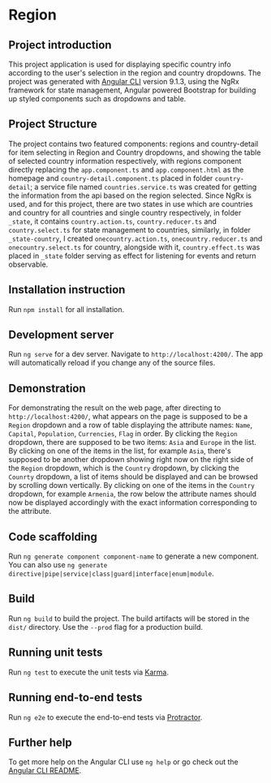 # Region

## Project introduction

This project application is used for displaying specific country info according to the user's selection in the region and country dropdowns. The project was generated with [Angular CLI](https://github.com/angular/angular-cli) version 9.1.3, using the NgRx framework for state management, Angular powered Bootstrap for building up styled components such as dropdowns and table. 

## Project Structure

The project contains two featured components: regions and country-detail for item selecting in Region and Country dropdowns, and showing the table of selected country information respectively, with regions component directly replacing the `app.component.ts` and `app.component.html` as the homepage and `country-detail.component.ts` placed in folder `country-detail`; a service file named `countries.service.ts` was created for getting the information from the api based on the region selected. Since NgRx is used, and for this project, there are two states in use which are countries and country for all countries and single country respectively, in folder `_state`, it contains `country.action.ts`, `country.reducer.ts` and `country.select.ts` for state management to countries, similarly, in folder `_state-country`, I created `onecountry.action.ts`, `onecountry.reducer.ts` and `onecountry.select.ts` for country, alongside with it, `country.effect.ts` was placed in `_state` folder serving as effect for listening for events and return observable. 

## Installation instruction

Run `npm install` for all installation.

## Development server

Run `ng serve` for a dev server. Navigate to `http://localhost:4200/`. The app will automatically reload if you change any of the source files. 

## Demonstration

For demonstrating the result on the web page, after directing to `http://localhost:4200/`, what appears on the page is supposed to be a `Region` dropdown and a row of table displaying the attribute names: `Name`, `Capital`, `Population`, `Currencies`, `Flag` in order. By clicking the `Region` dropdown, there are supposed to be two items: `Asia` and `Europe` in the list. By clicking on one of the items in the list, for example `Asia`, there's supposed to be another dropdown showing right now on the right side of the `Region` dropdown, which is the `Country` dropdown, by clicking the `Counrty` dropdown, a list of items should be displayed and can be browsed by scrolling down vertically. By clicking on one of the items in the `Country` dropdown, for example `Armenia`, the row below the attribute names should now be displayed accordingly with the exact information corresponding to the attribute. 

## Code scaffolding

Run `ng generate component component-name` to generate a new component. You can also use `ng generate directive|pipe|service|class|guard|interface|enum|module`.

## Build

Run `ng build` to build the project. The build artifacts will be stored in the `dist/` directory. Use the `--prod` flag for a production build.

## Running unit tests

Run `ng test` to execute the unit tests via [Karma](https://karma-runner.github.io).

## Running end-to-end tests

Run `ng e2e` to execute the end-to-end tests via [Protractor](http://www.protractortest.org/).

## Further help

To get more help on the Angular CLI use `ng help` or go check out the [Angular CLI README](https://github.com/angular/angular-cli/blob/master/README.md).
